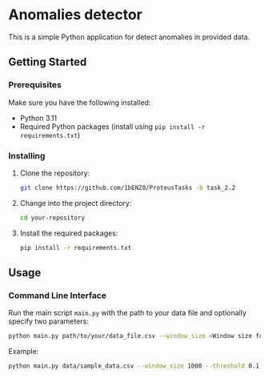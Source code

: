 # Anomalies detector

This is a simple Python application for detect anomalies in provided data.

## Getting Started

### Prerequisites

Make sure you have the following installed:

- Python 3.11
- Required Python packages (install using `pip install -r requirements.txt`)

### Installing

1. Clone the repository:

    ```bash
    git clone https://github.com/1bENZ0/ProteusTasks -b task_2.2
    ```

2. Change into the project directory:

    ```bash
    cd your-repository
    ```

3. Install the required packages:

    ```bash
    pip install -r requirements.txt
    ```

## Usage
### Command Line Interface
Run the main script `main.py` with the path to your data file and optionally specify two parameters:

```bash
python main.py path/to/your/data_file.csv --window_size <Window size for rolling average (default: 500, type: int)> --threshold_factor <Multiplier for threshold(default: 0.01, type: float)> 
```

Example:

```bash
python main.py data/sample_data.csv --window_size 1000 --threshold 0.1 
```
